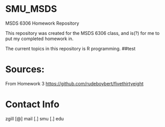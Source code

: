 # SMU_MSDS
MSDS 6306 Homework Repository

This repository was created for the MSDS 6306 class, and is(?) for me to put my completed homework in.

The current topics in this repository is R programming.
##test

# Sources:
From Homework 3
https://github.com/rudeboybert/fivethirtyeight

# Contact Info
zgill [@] mail [.] smu [.] edu

